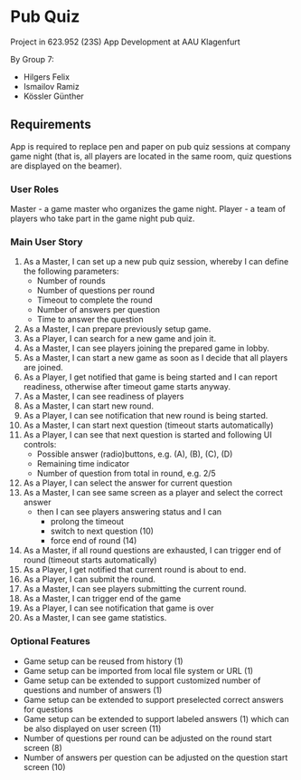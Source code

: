 # Pub Quiz
Project in 623.952 (23S) App Development at AAU Klagenfurt

By Group 7:
* Hilgers Felix
* Ismailov Ramiz
* Kössler Günther


## Requirements

App is required to replace pen and paper on pub quiz sessions at company game night 
(that is, all players are located in the same room, quiz questions are displayed on the beamer).

### User Roles
Master - a game master who organizes the game night.
Player - a team of players who take part in the game night pub quiz.

### Main User Story

1. As a Master, I can set up a new pub quiz session, whereby I can define the following parameters:
   * Number of rounds
   * Number of questions per round
   * Timeout to complete the round
   * Number of answers per question
   * Time to answer the question
2. As a Master, I can prepare previously setup game.
3. As a Player, I can search for a new game and join it.
4. As a Master, I can see players joining the prepared game in lobby.
5. As a Master, I can start a new game as soon as I decide that all players are joined.
6. As a Player, I get notified that game is being started and I can report readiness, otherwise after timeout game starts anyway.
7. As a Master, I can see readiness of players
8. As a Master, I can start new round.
9. As a Player, I can see notification that new round is being started.
10. As a Master, I can start next question (timeout starts automatically)
11. As a Player, I can see that next question is started and following UI controls:
    * Possible answer (radio)buttons, e.g. (A), (B), (C), (D)
    * Remaining time indicator
    * Number of question from total in round, e.g. 2/5
12. As a Player, I can select the answer for current question
13. As a Master, I can see same screen as a player and select the correct answer
    * then I can see players answering status and I can
      * prolong the timeout
      * switch to next question (10)
      * force end of round (14)
14. As a Master, if all round questions are exhausted, I can trigger end of round (timeout starts automatically)
15. As a Player, I get notified that current round is about to end.
16. As a Player, I can submit the round.
17. As a Master, I can see players submitting the current round.
18. As a Master, I can trigger end of the game
19. As a Player, I can see notification that game is over
20. As a Master, I can see game statistics.

### Optional Features
* Game setup can be reused from history (1)
* Game setup can be imported from local file system or URL (1)
* Game setup can be extended to support customized number of questions and number of answers (1)
* Game setup can be extended to support preselected correct answers for questions
* Game setup can be extended to support labeled answers (1) which can be also displayed on user screen (11)
* Number of questions per round can be adjusted on the round start screen (8)
* Number of answers per question can be adjusted on the question start screen (10)
